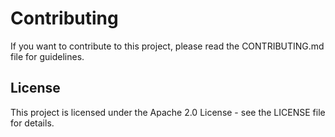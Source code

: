 # Contributing

If you want to contribute to this project, please read the CONTRIBUTING.md file for guidelines.

## License

This project is licensed under the Apache 2.0 License - see the LICENSE file for details.
